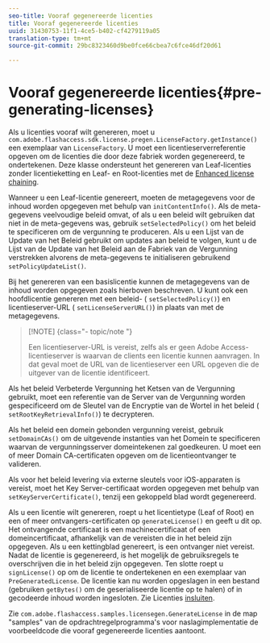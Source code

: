 ```yaml
---
seo-title: Vooraf gegenereerde licenties
title: Vooraf gegenereerde licenties
uuid: 31430753-11f1-4ce5-b402-cf4279119a05
translation-type: tm+mt
source-git-commit: 29bc8323460d9be0fce66cbea7c6fce46df20d61

---
```



# Vooraf gegenereerde licenties{#pre-generating-licenses}

Als u licenties vooraf wilt genereren, moet u `com.adobe.flashaccess.sdk.license.pregen.LicenseFactory.getInstance()` een exemplaar van `LicenseFactory`. U moet een licentieserverreferentie opgeven om de licenties die door deze fabriek worden gegenereerd, te ondertekenen. Deze klasse ondersteunt het genereren van Leaf-licenties zonder licentieketting en Leaf- en Root-licenties met de [Enhanced license chaining](../../aaxs-protecting-content/content-introduction/content-usage-rules/content-other-policy-options/content-enhanced-license-chaining.md).

Wanneer u een Leaf-licentie genereert, moeten de metagegevens voor de inhoud worden opgegeven met behulp van `initContentInfo()`. Als de meta-gegevens veelvoudige beleid omvat, of als u een beleid wilt gebruiken dat niet in de meta-gegevens was, gebruik `setSelectedPolicy()` om het beleid te specificeren om de vergunning te produceren. Als u een Lijst van de Update van het Beleid gebruikt om updates aan beleid te volgen, kunt u de Lijst van de Update van het Beleid aan de Fabriek van de Vergunning verstrekken alvorens de meta-gegevens te initialiseren gebruikend `setPolicyUpdateList()`.

Bij het genereren van een basislicentie kunnen de metagegevens van de inhoud worden opgegeven zoals hierboven beschreven. U kunt ook een hoofdlicentie genereren met een beleid- ( `setSelectedPolicy()`) en licentieserver-URL ( `setLicenseServerURL()`) in plaats van met de metagegevens.

>[!NOTE] {class=&quot;- topic/note &quot;}
>
>Een licentieserver-URL is vereist, zelfs als er geen Adobe Access-licentieserver is waarvan de clients een licentie kunnen aanvragen. In dat geval moet de URL van de licentieserver een URL opgeven die de uitgever van de licentie identificeert.

Als het beleid Verbeterde Vergunning het Ketsen van de Vergunning gebruikt, moet een referentie van de Server van de Vergunning worden gespecificeerd om de Sleutel van de Encryptie van de Wortel in het beleid ( `setRootKeyRetrievalInfo()`) te decrypteren.

Als het beleid een domein gebonden vergunning vereist, gebruik `setDomainCAs()` om de uitgevende instanties van het Domein te specificeren waarvan de vergunningsserver domeintekenen zal goedkeuren. U moet een of meer Domain CA-certificaten opgeven om de licentieontvanger te valideren.

Als voor het beleid levering via externe sleutels voor iOS-apparaten is vereist, moet het Key Server-certificaat worden opgegeven met behulp van `setKeyServerCertificate()`, tenzij een gekoppeld blad wordt gegenereerd.

Als u een licentie wilt genereren, roept u het licentietype (Leaf of Root) en een of meer ontvangers-certificaten op `generateLicense()` en geeft u dit op. Het ontvangende certificaat is een machinecertificaat of een domeincertificaat, afhankelijk van de vereisten die in het beleid zijn opgegeven. Als u een kettingblad genereert, is een ontvanger niet vereist. Nadat de licentie is gegenereerd, is het mogelijk de gebruiksregels te overschrijven die in het beleid zijn opgegeven. Ten slotte roept u `signLicense()` op om de licentie te ondertekenen en een exemplaar van `PreGeneratedLicense`. De licentie kan nu worden opgeslagen in een bestand (gebruiken `getBytes()` om de geserialiseerde licentie op te halen) of in gecodeerde inhoud worden ingesloten. Zie Licenties [insluiten](../../aaxs-protecting-content/content-pre-generating-and-embedded-licenses/content-embedding-licenses.md).

Zie `com.adobe.flashaccess.samples.licensegen.GenerateLicense` in de map &quot;samples&quot; van de opdrachtregelprogramma&#39;s voor naslagimplementatie de voorbeeldcode die vooraf gegenereerde licenties aantoont.

